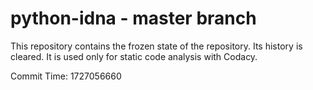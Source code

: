 # python-idna - master branch

This repository contains the frozen state of the repository.
Its history is cleared. It is used only for static code
analysis with Codacy.

Commit Time: 1727056660